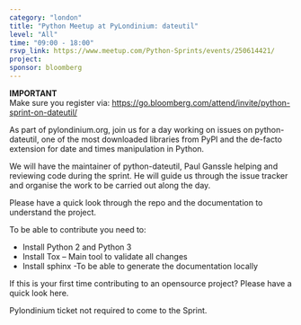 ```yaml
---
category: "london"
title: "Python Meetup at PyLondinium: dateutil"
level: "All"
time: "09:00 - 18:00"
rsvp_link: https://www.meetup.com/Python-Sprints/events/250614421/
project: 
sponsor: bloomberg
---
```

**IMPORTANT**<br>
Make sure you register via: <https://go.bloomberg.com/attend/invite/python-sprint-on-dateutil/>


As part of pylondinium.org, join us for a day working on issues on python-dateutil, one of the most downloaded libraries from PyPI and the de-facto extension for date and times manipulation in Python.

We will have the maintainer of python-dateutil, Paul Ganssle helping and reviewing code during the sprint. He will guide us through the issue tracker and organise the work to be carried out along the day.

Please have a quick look through the repo and the documentation to understand the project.

To be able to contribute you need to:

- Install Python 2 and Python 3
- Install Tox – Main tool to validate all changes
- Install sphinx -To be able to generate the documentation locally

If this is your first time contributing to an opensource project? Please have a quick look here.

Pylondinium ticket not required to come to the Sprint.

